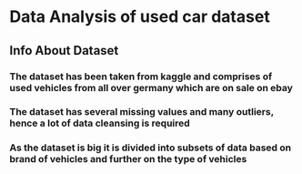 # Data Analysis of used car dataset

## Info About Dataset
### The dataset has been taken from kaggle and comprises of used vehicles from all over germany which are on sale on ebay
### The dataset has several missing values and many outliers, hence a lot of data cleansing is required
### As the dataset is big it is divided into subsets of data based on brand of vehicles and further on the type of vehicles

